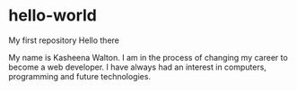 # hello-world
My first repository
Hello there

My name is Kasheena Walton. I am in the process of changing my career to become a web developer. 
I have always had an interest in computers, programming and future technologies.

